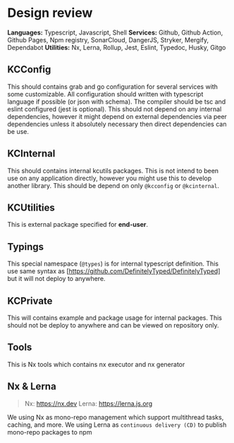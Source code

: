 # Design review

**Languages:** Typescript, Javascript, Shell
**Services:** Github, Github Action, Github Pages, Npm registry, SonarCloud, DangerJS, Stryker, Mergify, Dependabot
**Utilities:** Nx, Lerna, Rollup, Jest, Eslint, Typedoc, Husky, Gitgo

## KCConfig

This should contains grab and go configuration for several services with some customizable.
All configuration should written with typescript language if possible (or json with schema).
The compiler should be tsc and eslint configured (jest is optional).
This should not depend on any internal dependencies,
however it might depend on external dependencies via peer dependencies
unless it absolutely necessary then direct dependencies can be use.

## KCInternal

This should contains internal kcutils packages.
This is not intend to been use on any application directly,
however you might use this to develop another library.
This should be depend on only `@kcconfig` or `@kcinternal`.

## KCUtilities

This is external package specified for **end-user**.

## Typings

This special namespace (`@types`) is for internal typescript definition.
This use same syntax as [https://github.com/DefinitelyTyped/DefinitelyTyped]
but it will not deploy to anywhere.

## KCPrivate

This will contains example and package usage for internal packages.
This should not be deploy to anywhere and can be viewed on repository only.

## Tools

This is Nx tools which contains nx executor and nx generator

## Nx & Lerna

> Nx: https://nx.dev
> Lerna: https://lerna.js.org

We using Nx as mono-repo management which support multithread tasks, caching, and more.
We using Lerna as `continuous delivery (CD)` to publish mono-repo packages to npm
